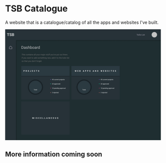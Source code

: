 # TSB Catalogue

A website that is a catalogue/catalog of all the apps and websites I've built.

![web app design](desktop-design.jpg)

## More information coming soon
